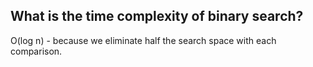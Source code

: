 <!-- FSRS: due:2025-01-01T00:00:00Z, stability:2.50, difficulty:5.00, elapsed_days:0, scheduled_days:1, reps:1, lapses:0, state:Learning -->

What is the time complexity of binary search?
---
O(log n) - because we eliminate half the search space with each comparison.